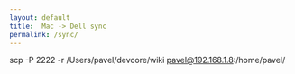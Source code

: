 ```yaml
---
layout: default
title:  Mac -> Dell sync
permalink: /sync/
---
```


scp -P 2222 -r /Users/pavel/devcore/wiki pavel@192.168.1.8:/home/pavel/